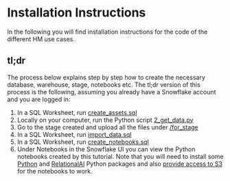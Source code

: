 # Installation Instructions


In the following you will find installation instructions for the code of the different HM use cases.

## tl;dr

The process below explains step by step how to create the necessary database, warehouse, stage, notebooks etc. The tl;dr version of this process is the following, assuming you already have a Snowflake account and you are logged in:

1. In a SQL Worksheet, run [create_assets.sql](/setup/1_create_assets.sql)
2. Locally on your computer, run the Python script [2_get_data.py](/setup/2_get_data.py)
3. Go to the stage created and upload all the files under [/for_stage](/for_stage/)
4. In a SQL Worksheet, run [import_data.sql](/setup/3_import_data.sql)
5. In a SQL Worksheet, run [create_notebooks.sql](/setup/4_create_notebooks.sql)
6. Under Notebooks in the Snowflake UI you can view the Python notebooks created by this tutorial. Note that you will need to install some [Python](#loading-python-packages) and [RelationalAI](#loading-the-relationalaizip-and-rai_gnns_experimentalzip-python-packages) Python packages and also [provide access to S3](#external-access) for the notebooks to work.
